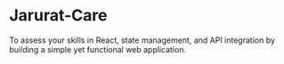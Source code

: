 # Jarurat-Care
To assess your skills in React, state management, and API integration by building a simple yet functional web application.
